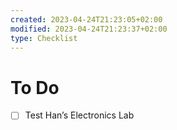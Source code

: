 ```yaml
---
created: 2023-04-24T21:23:05+02:00
modified: 2023-04-24T21:23:37+02:00
type: Checklist
---
```


# To Do

- [ ] Test Han’s Electronics Lab
